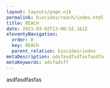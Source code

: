 ```yaml
---
layout: layouts/page.njk
permalink: biocides/reach/index.html
title: REACH
date: 2021-03-02T13:00:52.161Z
eleventyNavigation:
  order: 0
  key: REACH
  parent_relation: biocides/index
metaDescription: adsfasdfsdfasfasdfa
metaKeywords: adsfadsff
---
```

asdfasdfasfas